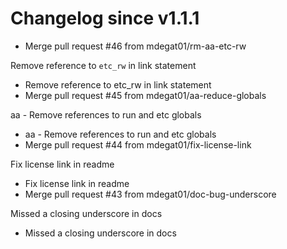 # Changelog since v1.1.1
- Merge pull request #46 from mdegat01/rm-aa-etc-rw

Remove reference to `etc_rw` in link statement 
- Remove reference to etc_rw in link statement 
- Merge pull request #45 from mdegat01/aa-reduce-globals

aa - Remove references to run and etc globals 
- aa - Remove references to run and etc globals 
- Merge pull request #44 from mdegat01/fix-license-link

Fix license link in readme 
- Fix license link in readme 
- Merge pull request #43 from mdegat01/doc-bug-underscore

Missed a closing underscore in docs 
- Missed a closing underscore in docs 
